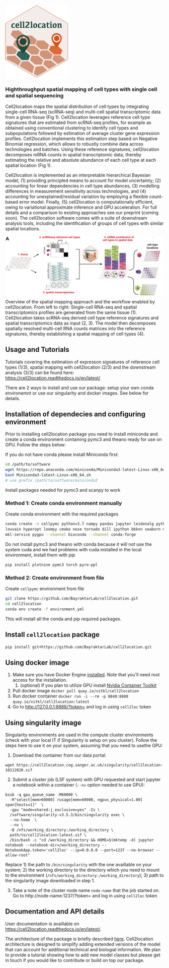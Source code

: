 <img src="https://github.com/BayraktarLab/cell2location/blob/master/docs/logo.svg" width="200">

### Highthroughput spatial mapping of cell types with single cell and spatial sequencing

Cell2location maps the spatial distribution of cell types by integrating single-cell RNA-seq (scRNA-seq) and multi-cell spatial transcriptomic data from a given tissue (Fig 1). Cell2location leverages reference cell type signatures that are estimated from scRNA-seq profiles, for example as obtained using conventional clustering to identify cell types and subpopulations followed by estimation of average cluster gene expression profiles. Cell2location implements this estimation step based on Negative Binomial regression, which allows to robustly combine data across technologies and batches. Using these reference signatures, cell2location decomposes mRNA counts in spatial transcriptomic data, thereby estimating the relative and absolute abundance of each cell type at each spatial location (Fig 1). 

Cell2location is implemented as an interpretable hierarchical Bayesian model, (1) providing principled means to account for model uncertainty; (2) accounting for linear dependencies in cell type abundances, (3) modelling differences in measurement sensitivity across technologies, and (4) accounting for unexplained/residual variation by employing a flexible count-based error model. Finally, (5) cell2location is computationally efficient, owing to variational approximate inference and GPU acceleration. For full details and a comparison to existing approaches see our preprint (coming soon). The cell2location software comes with a suite of downstream analysis tools, including the identification of groups of cell types with similar spatial locations.


![Fig1](docs/images/Fig1_v2.png)   
Overview of the spatial mapping approach and the workflow enabled by cell2location. From left to right: Single-cell RNA-seq and spatial transcriptomics profiles are generated from the same tissue (1). Cell2location takes scRNA-seq derived cell type reference signatures and spatial transcriptomics data as input (2, 3). The model then decomposes spatially resolved multi-cell RNA counts matrices into the reference signatures, thereby establishing a spatial mapping of cell types (4).    

## Usage and Tutorials

Tutorials covering the estimation of expresson signatures of reference cell types (1/3), spatial mapping with cell2location (2/3) and the downstream analysis (3/3) can be found here: https://cell2location.readthedocs.io/en/latest/

There are 2 ways to install and use our package: setup your own conda environemnt or use our singularity and docker images. See below for details.

## Installation of dependecies and configuring environment

Prior to installing cell2location package you need to install miniconda and create a conda environment containing pymc3 and theano ready for use on GPU. Follow the steps below:

If you do not have conda please install Miniconda first:

```bash
cd /path/to/software
wget https://repo.anaconda.com/miniconda/Miniconda3-latest-Linux-x86_64.sh
bash Miniconda3-latest-Linux-x86_64.sh
# use prefix /path/to/software/miniconda3
```

Install packages needed for pymc3 and scanpy to work

### Method 1: Create conda environment manually

Create conda environment with the required packages

```bash
conda create -n cellpymc python=3.7 numpy pandas jupyter leidenalg python-igraph scanpy \
louvain hyperopt loompy cmake nose tornado dill ipython bbknn seaborn matplotlib request \
mkl-service pygpu --channel bioconda --channel conda-forge
```

Do not install pymc3 and theano with conda because it will not use the system cuda and we had problems with cuda installed in the local environment, install them with pip

```bash
pip install plotnine pymc3 torch pyro-ppl
```

### Method 2: Create environment from file

Create `cellpymc` environment from file

```bash
git clone https://github.com/BayraktarLab/cell2location.git
cd cell2location
conda env create -f environment.yml
```

This will install all the conda and pip required packages.

## Install `cell2location` package

```bash
pip install git+https://github.com/BayraktarLab/cell2location.git
```

## Using docker image

1. Make sure you have Docker Engine [installed](https://docs.docker.com/engine/install/). Note that you'll need root access for the installation.
   1. (optional) If you plan to utilize GPU install [Nvidia Container Toolkit](https://docs.nvidia.com/datacenter/cloud-native/container-toolkit/install-guide.html#docker)
2. Pull docker image
```docker pull quay.io/vitkl/cell2location```
3. Run docker container
```docker run -i --rm -p 8848:8888 quay.io/vitkl/cell2location:latest```
4. Go to http://127.0.0.1:8888/?token= and log in using `cell2loc` token

## Using singularity image

Singularity environments are used in the compute cluster environments (check with your local IT if Singularity is setup on you cluster). Follow the steps here to use it on your system, assuming that you need to usethe GPU:
1. Download the container from our data portal:

```
wget https://cell2location.cog.sanger.ac.uk/singularity/cell2location-10112020.sif
```

2. Submit a cluster job (LSF system) with GPU requested and start jupyter a notebook within a container (`--nv` option needed to use GPU):

```
bsub -q gpu_queue_name -M60000 \
  -R"select[mem>60000] rusage[mem=60000, ngpus_physical=1.00] span[hosts=1]"  \
  -gpu "mode=shared:j_exclusive=yes" -Is \
  /software/singularity-v3.5.3/bin/singularity exec \
  --no-home  \
  --nv \
  -B /nfs/working_directory:/working_directory \
  path/to/cell2location-latest.sif \
  /bin/bash -c "cd /working_directory && HOME=$(mktemp -d) jupyter notebook --notebook-dir=/working_directory --NotebookApp.token='cell2loc' --ip=0.0.0.0 --port=1237 --no-browser --allow-root"
```
Replace 1) the path to `/bin/singularity` with the one availlable on your system; 2) the working directory to the directory which you need to mount to the environment (`/nfs/working_directory:/working_directory`); 3) path to the singularity image downloaded in step 1.

3. Take a note of the cluster node name `node-name` that the job started on. Go to http://node-name:1237/?token= and log in using `cell2loc` token

## Documentation and API details

User documentation is availlable on https://cell2location.readthedocs.io/en/latest/. 

The architecture of the package is briefly described [here](https://github.com/BayraktarLab/cell2location/blob/master/cell2location/models/README.md). Cell2location architecture is designed to simplify adding extended versions of the model that can account for additional technical and biologial information. We plan to provide a tutorial showing how to add new model classes but please get in touch if you would like to contribute or build on top our package.
